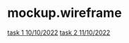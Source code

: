 # mockup.wireframe
[task 1 10/10/2022](https://miro.com/app/board/uXjVPPXbtns=/)
[task 2 11/10/2022](https://miro.com/welcomeonboard/Znl2MjhsMDNZM3FyZkNsYVhweW5YWGpodWdsRWtSVU5Eb1hISjlCMTZLN2JiREVMcWljOTg4c0lBdURxU2JJd3wzNDU4NzY0NTM1NTE3MzcyMjc3fDI=?share_link_id=175607416737)
